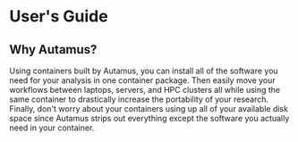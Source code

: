 # User's Guide

## Why Autamus?
Using containers built by Autamus, you can install all of the software you need for your analysis in one container package. Then easily move your workflows between laptops, servers, and HPC clusters all while using the same container to drastically increase the portability of your research. Finally, don't worry about your containers using up all of your available disk space since Autamus strips out everything except the software you actually need in your container.
